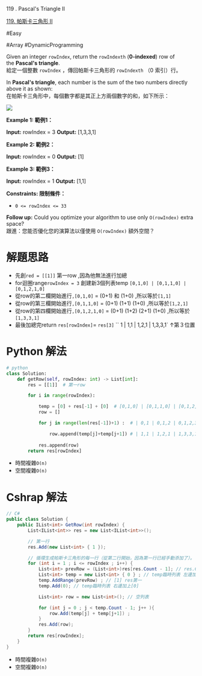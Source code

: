 119 . Pascal's Triangle II


[119. 帕斯卡三角形 II](https://leetcode.com/problems/pascals-triangle-ii/)

#Easy

#Array 
#DynamicProgramming 


Given an integer `rowIndex`, return the `rowIndexth` (**0-indexed**) row of the **Pascal's triangle**.  
給定一個整數 `rowIndex` ，傳回帕斯卡三角形的 `rowIndexth` （0 索引）行。

In **Pascal's triangle**, each number is the sum of the two numbers directly above it as shown:  
在帕斯卡三角形中，每個數字都是其正上方兩個數字的和，如下所示：

![](https://upload.wikimedia.org/wikipedia/commons/0/0d/PascalTriangleAnimated2.gif)

**Example 1: 範例1：**

**Input:** rowIndex = 3
**Output:** [1,3,3,1]

**Example 2: 範例2：**

**Input:** rowIndex = 0
**Output:** [1]

**Example 3: 範例3：**

**Input:** rowIndex = 1
**Output:** [1,1]

**Constraints: 限制條件：**

- `0 <= rowIndex <= 33`

**Follow up:** Could you optimize your algorithm to use only `O(rowIndex)` extra space?  
跟進：您能否優化您的演算法以僅使用 `O(rowIndex)` 額外空間？

# 解題思路

- 先創`red = [[1]]` 第一row ,因為他無法進行加總
-  for迴圈range`rowIndex = 3`   創建新3個列表temp  `[0,1,0] | [0,1,1,0] | [0,1,2,1,0]`
- 從row的第二欄開始進行`,[0,1,0]` = (0+1) 和 (1+0) ,所以等於`[1,1]`
- 從row的第三欄開始進行`,[0,1,1,0]` = (0+1)  (1+1)  (1+0) ,所以等於`[1,2,1]`
- 從row的第四欄開始進行`,[0,1,2,1,0]` = (0+1)  (1+2) (2+1) (1+0) ,所以等於`[1,3,3,1]`
- 最後加總完return `res[rowIndex]`= `res[3]`   `` 1 | 1,1 | 1,2,1 | 1,3,3,1`
															↑第３位置


# Python 解法

```python
# python
class Solution:
    def getRow(self, rowIndex: int) -> List[int]:
        res = [[1]]  # 第一row

        for i in range(rowIndex): 

            temp = [0] + res[-1] + [0]  # [0,1,0] | [0,1,1,0] | [0,1,2,1,0]
            row = []

            for j in range(len(res[-1])+1) :  # | 0,1 | 0,1,2 | 0,1,2,3

                row.append(temp[j]+temp[j+1]) # | 1,1 | 1,2,1 | 1,3,3,1
	
            res.append(row)
        return res[rowIndex]
```

- 時間複雜`O(n)`
- 空間複雜`O(n)`
# Cshrap 解法

```C#
// C#
public class Solution {
    public IList<int> GetRow(int rowIndex) {
        List<IList<int>> res = new List<IList<int>>();

        // 第一行
        res.Add(new List<int> { 1 });

	    // 循環生成帕斯卡三角形的每一行（從第二行開始，因為第一行已經手動添加了）。
        for (int i = 1 ; i <= rowIndex ; i++) {
            List<int> prevRow = (List<int>)res[res.Count - 1]; // res.Count - 1 = 取得res的最後一
			List<int> temp = new List<int> { 0 } ; // temp臨時列表 左邊加上[0]
			temp.AddRange(prevRow) ; // [1] res第一
			temp.Add(0); // temp臨時列表 右邊加上[0]

            List<int> row = new List<int>(); // 空列表 

            for (int j = 0 ; j < temp.Count - 1; j++ ){
                row.Add(temp[j] + temp[j+1]) ; 
            }
            res.Add(row);
        }
        return res[rowIndex];
    }
}

```

- 時間複雜`O(n)`
- 空間複雜`O(n)`
